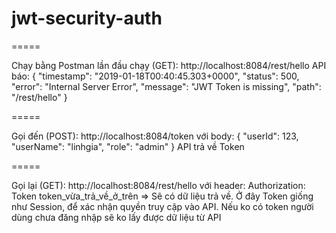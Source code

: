 # jwt-security-auth
=====

Chạy bằng Postman
lần đầu chạy (GET): http://localhost:8084/rest/hello
API báo: 
{
    "timestamp": "2019-01-18T00:40:45.303+0000",
    "status": 500,
    "error": "Internal Server Error",
    "message": "JWT Token is missing",
    "path": "/rest/hello"
}

=====

Gọi đến (POST): http://localhost:8084/token
với body:
	{
		"userId": 123,
		"userName": "linhgia",
		"role": "admin"
	}
  API trả về Token
  
  =====
  
  Gọi lại (GET): http://localhost:8084/rest/hello
  với header: 
  Authorization: Token token_vừa_trả_về_ở_trên
  => Sẽ có dữ liệu trả về. Ở đây Token giống như Session, để xác nhận quyền truy cập vào API. 
  Nếu ko có token người dùng chưa đăng nhập sẽ ko lấy được dữ liệu từ API
